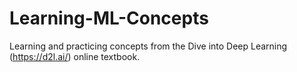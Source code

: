 # Learning-ML-Concepts

Learning and practicing concepts from the Dive into Deep Learning (https://d2l.ai/) online textbook.
